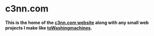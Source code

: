 # c3nn.com
**This is the home of the [c3nn.com website](https://c3nn.com) along with any small web projects I make like [toWashingmachines](https://c3nn.com/archive/toWashingmachines).**
